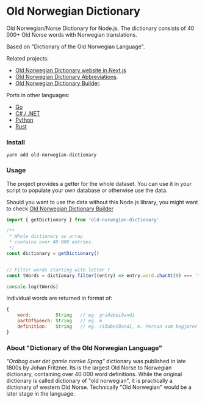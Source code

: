 # Old Norwegian Dictionary

Old Norwegian/Norse Dictionary for Node.js. The dictionary consists of 40 000+ Old Norse words with Norwegian translations.

Based on "Dictionary of the Old Norwegian Language".

Related projects:
- [Old Norwegian Dictionary website in Next.js](https://github.com/stscoundrel/old-norwegian-dictionary-next)
- [Old Norwegian Dictionary Abbreviations](https://github.com/stscoundrel/old-norwegian-dictionary-abbreviations).
- [Old Norwegian Dictionary Builder](https://github.com/stscoundrel/old-norwegian-dictionary-builder).

Ports in other languages:
- [Go](https://github.com/stscoundrel/old-norwegian-dictionary-go)
- [C# / .NET](https://github.com/stscoundrel/old-norwegian-dictionary-cs)
- [Python](https://github.com/stscoundrel/old-norwegian-dictionary-py)
- [Rust](https://github.com/stscoundrel/old-norwegian-dictionary-rs)

### Install

`yarn add old-norwegian-dictionary`

### Usage

The project provides a getter for the whole dataset. You can use it in your script to populate your own database or otherwise use the data.

Should you want to use the data without this Node.js library, you might want to check [Old Norwegian Dictionary Builder](https://github.com/stscoundrel/old-norwegian-dictionary-builder)


```javascript
import { getDictionary } from 'old-norwegian-dictionary'

/**
 * Whole dictionary as array
 * contains over 40 000 entries.
 */
const dictionary = getDictionary()


// Filter words starting with letter T
const tWords = dictionary.filter((entry) => entry.word.charAt(0) === 't')

console.log(tWords)

```

Individual words are returned in format of:

```javascript
{
    word:         String   // eg. griðabeiðandi
    partOfSpeech: String   // eg. m
    definition:   String   // eg. riðabeiðandi, m. Person som begjærer grið 3. Grág. 30716.
}
```


### About "Dictionary of the Old Norwegian Language"

_"Ordbog over det gamle norske Sprog"_ dictionary was published in late 1800s by Johan Fritzner. Its is the largest Old Norse to Norwegian dictionary, containing over 40 000 word definitions. While the original dictionary is called dictionary of "old norwegian", it is practically a dictionary of western Old Norse. Technically "Old Norwegian" would be a later stage in the language.
